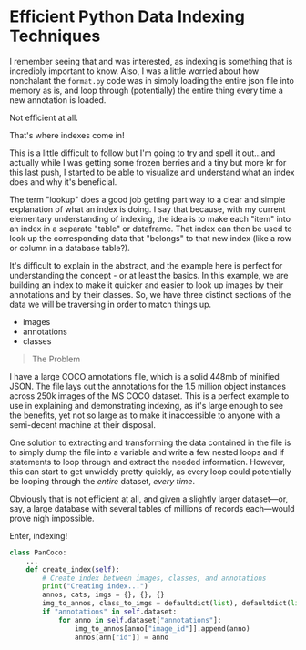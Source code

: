 # Efficient Python Data Indexing Techniques

I remember seeing that and was interested, as indexing is something that is incredibly important to know. Also, I was a little worried about how nonchalant the `format.py` code was in simply loading the entire json file into memory as is, and loop through (potentially) the entire thing every time a new annotation is loaded.

Not efficient at all.

That's where indexes come in!

This is a little difficult to follow but I'm going to try and spell it out...and actually while I was getting some frozen berries and a tiny but more kr for this last push, I started to be able to visualize and understand what an index does and why it's beneficial.

The term "lookup" does a good job getting part way to a clear and simple explanation of what an index is doing. I say that because, with my current elementary understanding of indexing, the idea is to make each "item" into an index in a separate "table" or dataframe. That index can then be used to look up the corresponding data that "belongs" to that new index (like a row or column in a database table?).

It's difficult to explain in the abstract, and the example here is perfect for understanding the concept - or at least the basics. In this example, we are building an index to make it quicker and easier to look up images by their annotations and by their classes. So, we have three distinct sections of the data we will be traversing in order to match things up.

- images
- annotations
- classes

> The Problem

I have a large COCO annotations file, which is a solid 448mb of minified JSON. The file lays out the annotations for the 1.5 million object instances across 250k images of the MS COCO dataset. This is a perfect example to use in explaining and demonstrating indexing, as it's large enough to see the benefits, yet not so large as to make it inaccessible to anyone with a semi-decent machine at their disposal.

One solution to extracting and transforming the data contained in the file is to simply dump the file into a variable and write a few nested loops and if statements to loop through and extract the needed information. However, this can start to get unwieldy pretty quickly, as every loop could potentially be looping through the _entire_ dataset, _every time_.

Obviously that is not efficient at all, and given a slightly larger dataset—or, say, a large database with several tables of millions of records each—would prove nigh impossible.

Enter, indexing!

```py
class PanCoco:
    ...
    def create_index(self):
        # Create index between images, classes, and annotations
        print("Creating index...")
        annos, cats, imgs = {}, {}, {}
        img_to_annos, class_to_imgs = defaultdict(list), defaultdict(list)
        if "annotations" in self.dataset:
            for anno in self.dataset["annotations"]:
                img_to_annos[anno["image_id"]].append(anno)
                annos[ann["id"]] = anno
```
